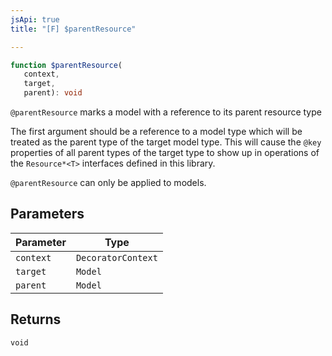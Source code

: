 ```yaml
---
jsApi: true
title: "[F] $parentResource"

---
```

```ts
function $parentResource(
   context, 
   target, 
   parent): void
```

`@parentResource` marks a model with a reference to its parent resource type

The first argument should be a reference to a model type which will be treated as the parent
type of the target model type.  This will cause the `@key` properties of all parent types of
the target type to show up in operations of the `Resource*<T>` interfaces defined in this library.

`@parentResource` can only be applied to models.

## Parameters

| Parameter | Type |
| ------ | ------ |
| `context` | `DecoratorContext` |
| `target` | `Model` |
| `parent` | `Model` |

## Returns

`void`
